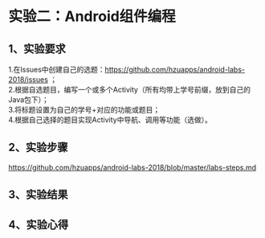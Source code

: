 # 实验二：Android组件编程

## 1、实验要求
1.在Issues中创建自己的选题：https://github.com/hzuapps/android-labs-2018/issues ；   
2.根据自选题目，编写一个或多个Activity（所有均带上学号前缀，放到自己的Java包下）；  
3.将标题设置为自己的学号+对应的功能或题目；  
4.根据自己选择的题目实现Activity中导航、调用等功能（选做）。  

## 2、实验步骤
https://github.com/hzuapps/android-labs-2018/blob/master/labs-steps.md

## 3、实验结果

## 4、实验心得
